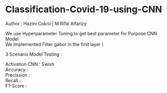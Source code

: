 # Classification-Covid-19-using-CNN

Author : Hazmi Cokro | M Rifal Alfarizy

We use Hyperparameter Tuning to get best parameter for Purpose CNN Model \
We Implemented Filter gabor in the first layer \

3 Scenario Model Testing :


Activation CNN : Swish \
Accuracy :  \
Precission : \
Recall : \
F1-Score :
